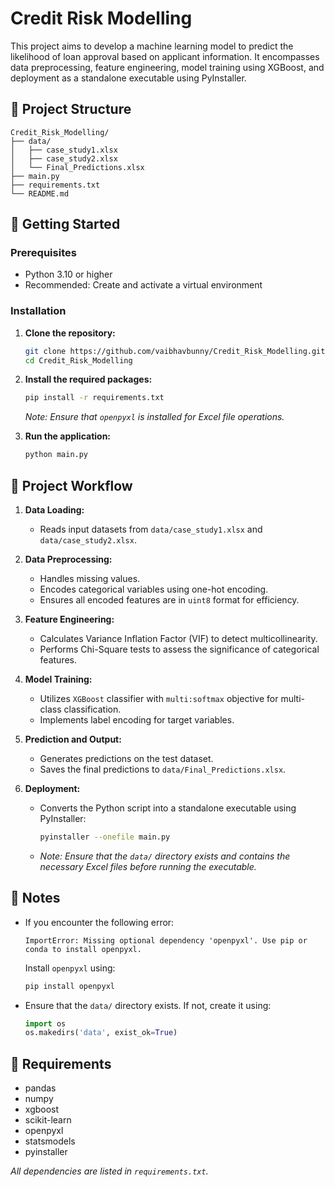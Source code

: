 # Credit Risk Modelling

This project aims to develop a machine learning model to predict the likelihood of loan approval based on applicant information. It encompasses data preprocessing, feature engineering, model training using XGBoost, and deployment as a standalone executable using PyInstaller.

## 📁 Project Structure

```
Credit_Risk_Modelling/
├── data/
│   ├── case_study1.xlsx
│   ├── case_study2.xlsx
│   └── Final_Predictions.xlsx
├── main.py
├── requirements.txt
└── README.md
```

## 🚀 Getting Started

### Prerequisites

* Python 3.10 or higher
* Recommended: Create and activate a virtual environment

### Installation

1. **Clone the repository:**

   ```bash
   git clone https://github.com/vaibhavbunny/Credit_Risk_Modelling.git
   cd Credit_Risk_Modelling
   ```

2. **Install the required packages:**

   ```bash
   pip install -r requirements.txt
   ```

   *Note: Ensure that `openpyxl` is installed for Excel file operations.*

3. **Run the application:**

   ```bash
   python main.py
   ```

## 🧠 Project Workflow

1. **Data Loading:**

   * Reads input datasets from `data/case_study1.xlsx` and `data/case_study2.xlsx`.

2. **Data Preprocessing:**

   * Handles missing values.
   * Encodes categorical variables using one-hot encoding.
   * Ensures all encoded features are in `uint8` format for efficiency.

3. **Feature Engineering:**

   * Calculates Variance Inflation Factor (VIF) to detect multicollinearity.
   * Performs Chi-Square tests to assess the significance of categorical features.

4. **Model Training:**

   * Utilizes `XGBoost` classifier with `multi:softmax` objective for multi-class classification.
   * Implements label encoding for target variables.

5. **Prediction and Output:**

   * Generates predictions on the test dataset.
   * Saves the final predictions to `data/Final_Predictions.xlsx`.

6. **Deployment:**

   * Converts the Python script into a standalone executable using PyInstaller:

     ```bash
     pyinstaller --onefile main.py
     ```

   * *Note: Ensure that the `data/` directory exists and contains the necessary Excel files before running the executable.*

## 📝 Notes

* If you encounter the following error:

  ```
  ImportError: Missing optional dependency 'openpyxl'. Use pip or conda to install openpyxl.
  ```

  Install `openpyxl` using:

  ```bash
  pip install openpyxl
  ```

* Ensure that the `data/` directory exists. If not, create it using:

  ```python
  import os
  os.makedirs('data', exist_ok=True)
  ```

## 📌 Requirements

* pandas
* numpy
* xgboost
* scikit-learn
* openpyxl
* statsmodels
* pyinstaller

*All dependencies are listed in `requirements.txt`.*

